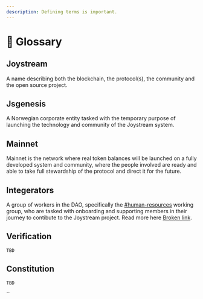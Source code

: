```yaml
---
description: Defining terms is important.
---
```


# 📔 Glossary

## Joystream

A name describing both the blockchain, the protocol(s), the community and the open source project.

## Jsgenesis

A Norwegian corporate entity tasked with the temporary purpose of launching the technology and community of the Joystream system.

## Mainnet

Mainnet is the network where real token balances will be launched on a fully developed system and community, where the people involved are ready and able to take full stewardship of the protocol and direct it for the future.

## Integerators

A group of workers in the DAO, specifically the [#human-resources](system/working-groups/#human-resources "mention") working group, who are tasked with onboarding and supporting members in their journey to contibute to the Joystream project. Read more here [Broken link](broken-reference "mention").

## Verification

`TBD`

## Constitution

`TBD`

``
